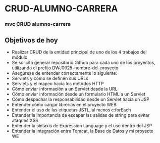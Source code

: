 # CRUD-ALUMNO-CARRERA
### mvc CRUD alumno-carrera

## Objetivos de hoy
- Realizar CRUD de la entidad principal de uno de los 4 trabajos del módulo
- Se solicita generar repositorio Github para cada uno de los proyectos, utilizando el prefijo DWJ0025-nombre-del-proyecto
- Asegúrese de entender correctamente lo siguiente:
- Servlets y cómo se definen sus URLs
- Servlets y el mapeo hacia los métodos HTTP
- Cómo enviar información a un Servlet desde la URL
- Cómo enviar información desde un formulario HTML a un Servlet
- Cómo despachar la responsabilidad desde un Servlet hacia un JSP
- Entender cómo cargar librerías en el proyecto WEB
- Entender el uso de las etiquetas JSTL, al menos c:forEach
- Entender la importancia de escapar las salidas de string para evitar ataques XSS
- Entender la sintaxis de Expression Language y el uso dentro del JSP
- Entender la integración entre Tomcat, la Base de Datos y mi proyecto WE